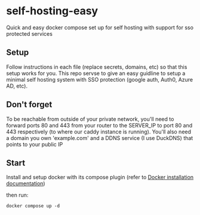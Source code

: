 # self-hosting-easy

Quick and easy docker compose set up for self hosting with support for sso protected services

## Setup

Follow instructions in each file (replace secrets, domains, etc) so that this setup works for you.
This repo servse to give an easy guidline to setup a minimal self hosting system with SSO protection (google auth, Auth0, Azure AD, etc).

## Don't forget

To be reachable from outside of your private network, you'll need to forward ports 80 and 443 from your router to the SERVER_IP to port 80 and 443 respectively (to where our caddy instance is running).
You'll also need a domain you own 'example.com' and a DDNS service (I use DuckDNS) that points to your public IP

## Start

Install and setup docker with its compose plugin (refer to [Docker installation documentation](https://docs.docker.com/compose/install/linux/#install-using-the-repository))

then run:

```
docker compose up -d
```
